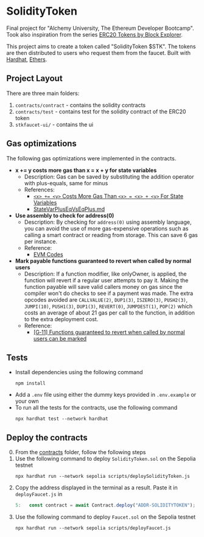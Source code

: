 # SolidityToken

Final project for "Alchemy University, The Ethereum Developer Bootcamp". Took also inspiration from the series [ERC20 Tokens by Block Explorer](https://www.youtube.com/playlist?list=PLD_RqipW0-9ugx2qLcwhRkzOhcBwUwSa4).

This project aims to create a token called "SolidityToken $STK". The tokens are then distributed to users who request them from the faucet. Built with [Hardhat](https://hardhat.org/), <a href="https://docs.ethers.org/" target="_blank" rel="noreferrer noopener">Ethers</a>.

## Project Layout

There are three main folders:

1. `contracts/contract` - contains the solidity contracts
2. `contracts/test` - contains test for the solidity contract of the ERC20 token
3. `stkfaucet-ui/` - contains the ui

## Gas optimizations

The following gas optimizations were implemented in the contracts.

- **x += y costs more gas than x = x + y for state variables**
  - Description: Gas can be saved by substituting the addition operator with plus-equals, same for minus
  - References:
    - [`<x> += <y>`  Costs More Gas Than `<x> = <x> + <y>` For State Variables](https://code4rena.com/reports/2022-12-caviar/#g-01-x--y-costs-more-gas-than-x--x--y-for-state-variables)
    - [StateVarPlusEqVsEqPlus.md](https://gist.github.com/IllIllI000/cbbfb267425b898e5be734d4008d4fe8)
- **Use assembly to check for address(0)**
  - Description: By checking for `address(0)` using assembly language, you can avoid the use of more gas-expensive operations such as calling a smart contract or reading from storage. This can save 6 gas per instance.
  - Reference:
    - [EVM Codes](https://www.evm.codes/)
- **Mark payable functions guaranteed to revert when called by normal users**
  - Description: If a function modifier, like onlyOwner, is applied, the function will revert if a regular user attempts to pay it. Making the function payable will save valid callers money on gas since the compiler won't do checks to see if a payment was made.
    The extra opcodes avoided are `CALLVALUE(2)`, `DUP1(3)`, `ISZERO(3)`, `PUSH2(3)`, `JUMPI(10)`, `PUSH1(3)`, `DUP1(3)`, `REVERT(0)`, `JUMPDEST(1)`, `POP(2)` which costs an average of about 21 gas per call to the function, in addition to the extra deployment cost.
  - Reference:
    - [[G‑11]  Functions guaranteed to revert when called by normal users can be marked](https://code4rena.com/reports/2022-12-backed/#g11--functions-guaranteed-to-revert-when-called-by-normal-users-can-be-marked-payable)
    

## Tests

- Install dependencies using the following command
  ```shell
  npm install
  ```
- Add a `.env` file using either the dummy keys provided in `.env.example` or your own
- To run all the tests for the contracts, use the following command
  ```shell
  npx hardhat test --network hardhat
  ```

## Deploy the contracts

0. From the [contracts](contracts/) folder, follow the following steps
1. Use the following command to deploy `SolidityToken.sol` on the Sepolia testnet
   ```shell
   npx hardhat run --network sepolia scripts/deploySolidityToken.js
   ```
2. Copy the address displayed in the terminal as a result. Paste it in `deployFaucet.js` in
   ```JavaScript
   5: 	const contract = await Contract.deploy("ADDR-SOLIDITYTOKEN");
   ```
3. Use the following command to deploy `Faucet.sol` on the Sepolia testnet
   ```shell
   npx hardhat run --network sepolia scripts/deployFaucet.js
   ```
